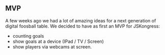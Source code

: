## MVP ##
A few weeks ago we had a lot of amazing ideas for a next generation of digital foosball table.
We decided to have as first an MVP for JSKongress:
* counting goals
* show goals at a device (IPad / TV / Screen)
* show players via webcams at screen.